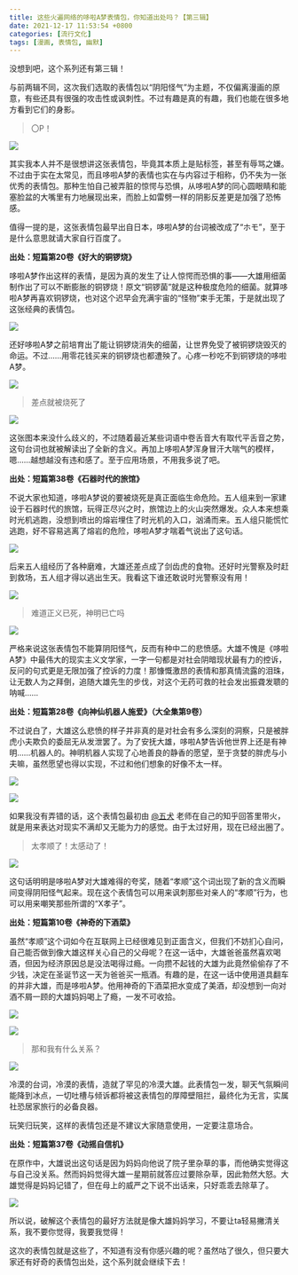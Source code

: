 ```yaml
---
title: 这些火遍网络的哆啦A梦表情包，你知道出处吗？【第三辑】
date: 2021-12-17 11:53:54 +0800
categories: [流行文化]
tags: [漫画, 表情包, 幽默]
---
```



没想到吧，这个系列还有第三辑！

与前两辑不同，这次我们选取的表情包以“阴阳怪气”为主题，不仅偏离漫画的原意，有些还具有很强的攻击性或讽刺性。不过有趣是真的有趣，我们也能在很多地方看到它们的身影。
<br/>

> 〇P！

![](https://pic4.zhimg.com/80/v2-b7cd305060ec9268bebb946250fe5c2f_1440w.jpg)

其实我本人并不是很想讲这张表情包，毕竟其本质上是贴标签，甚至有辱骂之嫌。不过由于实在太常见，而且哆啦A梦的表情也实在与内容过于相称，仍不失为一张优秀的表情包。那种生怕自己被弄脏的惊愕与恐惧，从哆啦A梦的同心圆眼睛和能塞脸盆的大嘴里有力地展现出来，而脸上如雷劈一样的阴影反差更是加强了恐怖感。

值得一提的是，这张表情包最早出自日本，哆啦A梦的台词被改成了“ホモ”，至于是什么意思就请大家自行百度了。

**出处：短篇第20卷《好大的铜锣烧》**

哆啦A梦作出这样的表情，是因为真的发生了让人惊愕而恐惧的事——大雄用细菌制作出了可以不断膨胀的铜锣烧！原文“铜锣菌”就是这种极度危险的细菌。就算哆啦A梦再喜欢铜锣烧，也对这个迟早会充满宇宙的“怪物”束手无策，于是就出现了这张经典的表情包。

![](https://pic3.zhimg.com/80/v2-d48ddba195d6316af295ec4c9a8bc8fe_1440w.jpg)

还好哆啦A梦之前培育出了能让铜锣烧消失的细菌，让世界免受了被铜锣烧毁灭的命运。不过……用零花钱买来的铜锣烧也都遭殃了。心疼一秒吃不到铜锣烧的哆啦A梦。

![](https://pic4.zhimg.com/80/v2-0392ac3eb1591fb175cbd32d19353397_1440w.jpg)
<br/>

> 差点就被烧死了

![](https://pic4.zhimg.com/80/v2-b0bbc682097a6900c0e9fde6bd1d9b7b_1440w.jpg)

这张图本来没什么歧义的，不过随着最近某些词语中卷舌音大有取代平舌音之势，这句台词也就被解读出了全新的含义。再加上哆啦A梦浑身冒汗大喘气的模样，嗯……越想越没有违和感了。至于应用场景，不用我多说了吧。

**出处：短篇第38卷《石器时代的旅馆》**

不说大家也知道，哆啦A梦说的要被烧死是真正面临生命危险。五人组来到一家建设于石器时代的旅馆，玩得正尽兴之时，旅馆边上的火山突然爆发。众人本来想乘时光机逃跑，没想到喷出的熔岩埋住了时光机的入口，汹涌而来。五人组只能慌忙逃跑，好不容易逃离了熔岩的危险，哆啦A梦才喘着气说出了这句话。

![](https://pic3.zhimg.com/80/v2-6839c1e0889dc809cdbf80e3cf08e162_1440w.jpg)

后来五人组经历了各种磨难，大雄还差点成了剑齿虎的食物。还好时光警察及时赶到救场，五人组才得以逃出生天。我看这下谁还敢说时光警察没有用！

![](https://pic4.zhimg.com/80/v2-a0f5c5fe841e07bab63134ba8d7c514f_1440w.jpg)
<br/>

> 难道正义已死，神明已亡吗

![](https://pic4.zhimg.com/80/v2-accc949a7ac78b6d9bf9c63b022a5cdf_1440w.jpg)

严格来说这张表情包不能算阴阳怪气，反而有种中二的悲愤感。大雄不愧是《哆啦A梦》中最伟大的现实主义文学家，一字一句都是对社会阴暗现状最有力的控诉，反问的句式更是无限加强了控诉的力度！那慷慨激昂的表情和那真情流露的泪珠，让无数人为之拜倒，追随大雄先生的步伐，对这个无药可救的社会发出振聋发聩的呐喊……

**出处：短篇第28卷《向神仙机器人施爱》（大全集第9卷）**

不过说白了，大雄这么悲愤的样子并非真的是对社会有多么深刻的洞察，只是被胖虎小夫欺负的委屈无从发泄罢了。为了安抚大雄，哆啦A梦告诉他世界上还是有神明……机器人的。神明机器人实现了心地善良的静香的愿望，至于贪婪的胖虎与小夫嘛，虽然愿望也得以实现，不过和他们想象的好像不太一样。

![](https://pic4.zhimg.com/80/v2-3cc532af8e85074ab895fd89385b3e3b_1440w.jpg)

![](https://pic2.zhimg.com/80/v2-137cd0df55f68be26b249225c9e9d8d9_1440w.jpg)

如果我没有弄错的话，这个表情包最初由 [@五犬](https://www.zhihu.com/people/98816346bea547d2ba269672102b4d8c) 老师在自己的知乎回答里带火，就是用来表达对现实不满却又无能为力的感觉。由于太过好用，现在已经出圈了。
<br/>

> 太孝顺了！太感动了！

![](https://pic2.zhimg.com/80/v2-5a47da79bb1b51d3179b7b3e690b7561_1440w.jpg)

这句话明明是哆啦A梦对大雄难得的夸奖，随着“孝顺”这个词出现了新的含义而瞬间变得阴阳怪气起来。现在这个表情包可以用来讽刺那些对亲人的“孝顺”行为，也可以用来嘲笑那些所谓的“X孝子”。

**出处：短篇第10卷《神奇的下酒菜》**

虽然“孝顺”这个词如今在互联网上已经很难见到正面含义，但我们不妨扪心自问，自己能否做到像大雄这样关心自己的父母呢？在这一话中，大雄爸爸虽然喜欢喝酒，但因为经济原因总是没法喝得过瘾。一向攒不起钱的大雄为此竟然偷偷存了不少钱，决定在圣诞节这一天为爸爸买一瓶酒。有趣的是，在这一话中使用道具翻车的并非大雄，而是哆啦A梦。他用神奇的下酒菜把水变成了美酒，却没想到一向对酒不屑一顾的大雄妈妈喝上了瘾，一发不可收拾。

![](https://pic2.zhimg.com/80/v2-0a080d8f2803fd3e90d9621720d13981_1440w.jpg)

![](https://pic2.zhimg.com/80/v2-9b602563b27230b02c2bc93d88148ca5_1440w.jpg)
<br/>

> 那和我有什么关系？

![](https://pic4.zhimg.com/80/v2-afc9cf3987d5321292a15829578712b3_1440w.jpg)

冷漠的台词，冷漠的表情，造就了罕见的冷漠大雄。此表情包一发，聊天气氛瞬间能降到冰点，一切吐槽与倾诉都将被这表情包的厚障壁阻拦，最终化为无言，实属社恐居家旅行的必备良器。

玩笑归玩笑，这样的表情包还是不建议大家随意使用，一定要注意场合。

**出处：短篇第37卷《动摇自信机》**

在原作中，大雄说出这句话是因为妈妈向他说了院子里杂草的事，而他确实觉得这与自己没关系。然而妈妈觉得大雄一星期前就答应过要除杂草，因此勃然大怒。大雄觉得是妈妈记错了，但在母上的威严之下说不出话来，只好乖乖去除草了。

![](https://pic4.zhimg.com/80/v2-fd77eb966357d3a26318864bf88ae01f_1440w.jpg)

所以说，破解这个表情包的最好方法就是像大雄妈妈学习，不要让ta轻易撇清关系，我不要你觉得，我要我觉得！
<br/>

这次的表情包就是这些了，不知道有没有你感兴趣的呢？虽然咕了很久，但只要大家还有好奇的表情包出处，这个系列就会继续下去！